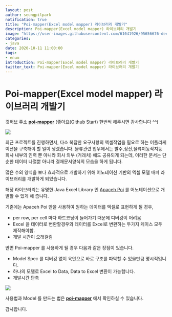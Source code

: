 ```yaml
---
layout: post
author: seungpilpark
notification: true
title: "Poi-mapper(Excel model mapper) 라이브러리 개발기"
description: Poi-mapper(Excel model mapper) 라이브러리 개발기
image: "https://user-images.githubusercontent.com/61041926/95656676-dee58000-0b4a-11eb-936e-3cc22d5a4432.png"
categories:
- java
date: 2020-10-11 11:00:00
tags:
- enum
introduction: Poi-mapper(Excel model mapper) 라이브러리 개발기
twitter_text: Poi-mapper(Excel model mapper) 라이브러리 개발기
---
```


# Poi-mapper(Excel model mapper) 라이브러리 개발기

깃허브 주소 **[poi-mapper](https://github.com/MegazoneDSG/poi-mapper)** (좋아요(Github Start) 한번씩 해주시면 감사합니다 ^^)

![](https://user-images.githubusercontent.com/61041926/95656676-dee58000-0b4a-11eb-936e-3cc22d5a4432.png)

최근 프로젝트를 진행하면서, 다소 복잡한 요구사항의 엑셀작업을 필요로 하는 어플리케이션을 구축해야 할 일이 생겼습니다.
물류관련 업무에서는 발주,정산,물류이동작지등 회사 내부의 인력 뿐 아니라 회사 외부 (거래처) 에도 공유되게 되는데, 이러한 문서는 단순한 데이터 나열뿐 아니라 결재문서양식의 모습을 하게 됩니다.

많은 수의 양식을 보다 효과적으로 개발하기 위해 어노테이션 기반의 엑셀 모델 매퍼 라이브러리를 개발하게 되었습니다.

해당 라이브러리는 유명한 Java Excel Library 인 [Apaceh Poi](https://poi.apache.org/) 를 어노테이션으로 개발할 수 있게 해 줍니다.

기존에는 Apaceh Poi 만을 사용하여 원하는 데이터를 엑셀로 표현하게 될 경우,

- per row, per cell 마다 하드코딩이 들어가기 때문에 디버깅이 어려움
- Excel 을 데이터로 변환할경우와 데이터를 Excel로 변환하는 두가지 케이스 모두 제작해야함.
- 개발 시간이 오래걸림

반면 Poi-mapper 를 사용하게 될 경우 다음과 같은 장점이 있습니다.

- Model Spec 를 디버깅 없이 육안으로 바로 구조를 파악할 수 있을만큼 명시적입니다.
- 하나의 모델로 Excel to Data, Data to Excel 변환이 가능합니다.
- 개발시간 단축

![](https://user-images.githubusercontent.com/61041926/95668442-11c15f80-0baf-11eb-8e96-d1dd8abb9530.png)

사용법과 Model 를 만드는 법은 **[poi-mapper](https://github.com/MegazoneDSG/poi-mapper)** 에서 확인하실 수 있습니다.

감사합니다.

